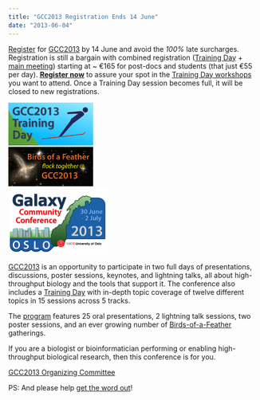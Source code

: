 ```yaml
---
title: "GCC2013 Registration Ends 14 June"
date: "2013-06-04"
---
```


[Register](/src/events/gcc2013/register/index.md) for [GCC2013](/src/events/gcc2013/index.md) by 14 June and avoid the *100%* late surcharges.  Registration is still a bargain with combined registration ([Training Day](/src/events/gcc2013/training-day/index.md) + [main meeting](/src/events/gcc2013/program/index.md)) starting at ~ €165 for post-docs and students (that just €55 per day). **[Register now](/src/events/gcc2013/register/index.md)** to assure your spot in the [Training Day workshops](/src/events/gcc2013/training-day/index.md) you want to attend.  Once a Training Day session becomes full, it will be closed to new registrations. 

<div class='right'><a href='/src/events/gcc2013/index.md'><img src="/src/images/logos/GCC2013TrainingDayLogo300.png" alt="GCC2013 Training Day" width="170px" /></a><br />
<a href='/src/events/gcc2013/index.md'><img src="/src/images/logos/GCC2013BoFLogo.png" alt="GCC2013 Birds of a Feather Sessions" width="170px" /></a></div>
<div class='left'><a href='/src/events/gcc2013/index.md'><img src="/src/images/logos/GCC2013Logo400.png" alt="GCC2013" width="200px" /></a></div>

[GCC2013](/src/events/gcc2013/index.md) is an opportunity to participate in two full days of presentations, discussions, poster sessions, keynotes, and lightning talks, all about high-throughput biology and the tools that support it. The conference also includes a [Training Day](/src/events/gcc2013/training-day/index.md) with in-depth topic coverage of twelve different topics in 15 sessions across 5 tracks.

The [program](/src/events/gcc2013/program/index.md) features 25 oral presentations, 2 lightning talk sessions, two poster sessions, and an ever growing number of [Birds-of-a-Feather](/src/events/gcc2013/bof/index.md) gatherings.

If you are a biologist or bioinformatician performing or enabling high-throughput biological research, then this conference is for you.

[GCC2013 Organizing Committee](/src/events/gcc2013/organizers/index.md)

PS: And please help [get the word out](/src/events/gcc2013/promotion/index.md)!
